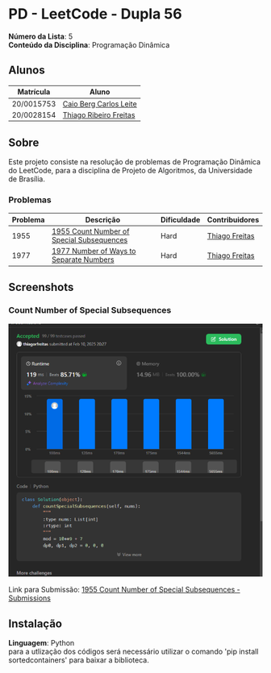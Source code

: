 # PD - LeetCode - Dupla 56

**Número da Lista**: 5<br>
**Conteúdo da Disciplina**: Programação Dinâmica<br>

## Alunos
|Matrícula | Aluno |
| -- | -- |
| 20/0015753  |  [Caio Berg Carlos Leite](https://github.com/Caio-bergbjj) |
| 20/0028154 |  [Thiago Ribeiro Freitas](https://github.com/thiagorfreitas) |

## Sobre 
Este projeto consiste na resolução de problemas de Programação Dinâmica do LeetCode, para a disciplina de Projeto de Algoritmos, da Universidade de Brasília.

### Problemas

|Problema | Descrição | Dificuldade| Contribuidores
| -- | -- | -- | -- |
| 1955 | [1955 Count Number of Special Subsequences](https://leetcode.com/problems/count-number-of-special-subsequences/?envType=problem-list-v2&envId=dynamic-programming)  | Hard | [Thiago Freitas](https://github.com/thiagorfreitas) |
| 1977 | [1977 Number of Ways to Separate Numbers](https://leetcode.com/problems/number-of-ways-to-separate-numbers/)  | Hard | [Thiago Freitas](https://github.com/thiagorfreitas)

## Screenshots

### Count Number of Special Subsequences

![1955  Count Number of Special Subsequences](./1955_Count_Special_Subsequences/1955_Accepted.png)

Link para Submissão: [1955  Count Number of Special Subsequences - Submissions](https://leetcode.com/problems/count-number-of-special-subsequences/submissions/1538642792)


## Instalação 
**Linguagem**: Python<br>
para a utlização dos códigos será necessário utilizar o comando 'pip install sortedcontainers' para baixar a biblioteca.